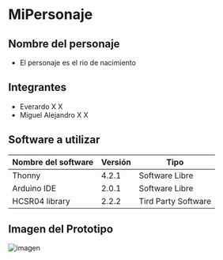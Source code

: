 # MiPersonaje

## Nombre del personaje
- El personaje es el rio de nacimiento

## Integrantes
- Everardo X X
- Miguel Alejandro X X

## Software a utilizar
|Nombre del software|Versión|Tipo|
|--|--|--|
|Thonny|4.2.1|Software Libre|
|Arduino IDE|2.0.1|Software Libre|
|HCSR04 library|2.2.2 |Tird Party Software|

## Imagen del Prototipo

![imagen](https://github.com/tuxmex/MiPersonaje/assets/36056832/6a21bdaa-1bd8-4afd-896c-3c8c824d0844)

